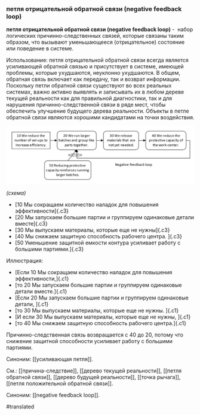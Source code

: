 ### петля отрицательной обратной связи (negative feedback loop)

**петля отрицательной обратной связи (negative feedback loop)** -  набор логических причинно-следственных связей, которые связаны таким образом, что вызывают уменьшающееся (отрицательное) состояние или поведение в системе.

Использование: петля отрицательной обратной связи всегда является усиливающей обратной связью и присутствует в системе, имеющей проблемы, которые ухудшаются, неуклонно ухудшаются. В общем, обратная связь включает как передачу, так и возврат информации. Поскольку петли обратной связи существуют во всех реальных системах, важно активно выявлять и записывать их в любом дереве текущей реальности как для правильной диагностики, так и для нарушения причинно-следственной связи в ряде мест, чтобы обеспечить улучшение будущего дерева реальности. Объекты в петле обратной связи являются хорошими кандидатами на точки воздействия.

![](images/image100.png)

*(схема)*

-   [10 Мы сокращаем количество наладок для повышения эффективности]{.c3}
-   [20 Мы запускаем большие партии и группируем одинаковые детали вместе]{.c3}
-   [30 Мы выпускаем материалы, которые еще не нужны]{.c3}
-   [40 Мы снижаем защитную способность рабочего центра. ]{.c3}
-   [50 Уменьшение защитной емкости контура усиливает работу с большими партиями.]{.c3}

Иллюстрация:

-   [Если 10 Мы сокращаем количество наладок для повышения эффективности,]{.c1}
-   [то 20 Мы запускаем большие партии и группируем одинаковые детали вместе.]{.c1}
-   [Если 20 Мы запускаем большие партии и группируем одинаковые детали, ]{.c1}
-   [то 30 Мы выпускаем материалы, которые еще не нужны. ]{.c1}
-   [И если 30 Мы выпускаем материалы, которые еще не нужны, ]{.c1}
-   [то 40 Мы снижаем защитную способность рабочего центра.]{.c1}

Причинно-следственная связь возвращается с 40 до 20, потому что снижение защитной способности усиливает работу с большими партиями.

Синоним: [[усиливающая петля]].

См.: [[причина-следствие]], [[дерево текущей реальности]], [[петля обратной связи]], [[дерево будущей реальности]], [[точка рычага]], [[петля положительной обратной связи]].

Синоним: [[negative feedback loop]].

#translated

